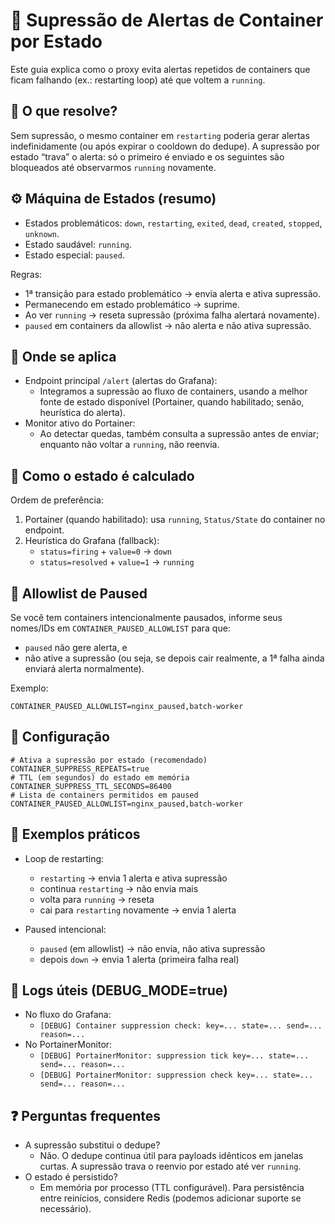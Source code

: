 # 🐳 Supressão de Alertas de Container por Estado

Este guia explica como o proxy evita alertas repetidos de containers que ficam falhando (ex.: restarting loop) até que voltem a `running`.

## 🔎 O que resolve?

Sem supressão, o mesmo container em `restarting` poderia gerar alertas indefinidamente (ou após expirar o cooldown do dedupe). A supressão por estado “trava” o alerta: só o primeiro é enviado e os seguintes são bloqueados até observarmos `running` novamente.

## ⚙️ Máquina de Estados (resumo)

- Estados problemáticos: `down`, `restarting`, `exited`, `dead`, `created`, `stopped`, `unknown`.
- Estado saudável: `running`.
- Estado especial: `paused`.

Regras:

- 1ª transição para estado problemático → envia alerta e ativa supressão.
- Permanecendo em estado problemático → suprime.
- Ao ver `running` → reseta supressão (próxima falha alertará novamente).
- `paused` em containers da allowlist → não alerta e não ativa supressão.

## 🔁 Onde se aplica

- Endpoint principal `/alert` (alertas do Grafana):
  - Integramos a supressão ao fluxo de containers, usando a melhor fonte de estado disponível (Portainer, quando habilitado; senão, heurística do alerta).
- Monitor ativo do Portainer:
  - Ao detectar quedas, também consulta a supressão antes de enviar; enquanto não voltar a `running`, não reenvia.

## 🧩 Como o estado é calculado

Ordem de preferência:

1. Portainer (quando habilitado): usa `running`, `Status/State` do container no endpoint.
2. Heurística do Grafana (fallback):
   - `status=firing` + `value=0` → `down`
   - `status=resolved` + `value=1` → `running`

## 🔐 Allowlist de Paused

Se você tem containers intencionalmente pausados, informe seus nomes/IDs em `CONTAINER_PAUSED_ALLOWLIST` para que:

- `paused` não gere alerta, e
- não ative a supressão (ou seja, se depois cair realmente, a 1ª falha ainda enviará alerta normalmente).

Exemplo:

```env
CONTAINER_PAUSED_ALLOWLIST=nginx_paused,batch-worker
```

## 🔧 Configuração

```env
# Ativa a supressão por estado (recomendado)
CONTAINER_SUPPRESS_REPEATS=true
# TTL (em segundos) do estado em memória
CONTAINER_SUPPRESS_TTL_SECONDS=86400
# Lista de containers permitidos em paused
CONTAINER_PAUSED_ALLOWLIST=nginx_paused,batch-worker
```

## 🧪 Exemplos práticos

- Loop de restarting:
  - `restarting` → envia 1 alerta e ativa supressão
  - continua `restarting` → não envia mais
  - volta para `running` → reseta
  - cai para `restarting` novamente → envia 1 alerta

- Paused intencional:
  - `paused` (em allowlist) → não envia, não ativa supressão
  - depois `down` → envia 1 alerta (primeira falha real)

## 📝 Logs úteis (DEBUG_MODE=true)

- No fluxo do Grafana:
  - `[DEBUG] Container suppression check: key=... state=... send=... reason=...`
- No PortainerMonitor:
  - `[DEBUG] PortainerMonitor: suppression tick key=... state=... send=... reason=...`
  - `[DEBUG] PortainerMonitor: suppression check key=... state=... send=... reason=...`

## ❓ Perguntas frequentes

- A supressão substitui o dedupe?
  - Não. O dedupe continua útil para payloads idênticos em janelas curtas. A supressão trava o reenvio por estado até ver `running`.
- O estado é persistido?
  - Em memória por processo (TTL configurável). Para persistência entre reinícios, considere Redis (podemos adicionar suporte se necessário).
